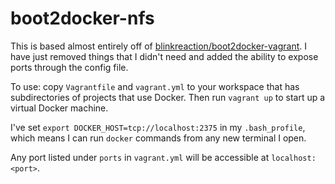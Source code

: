 # boot2docker-nfs
This is based almost entirely off of [blinkreaction/boot2docker-vagrant](https://github.com/blinkreaction/boot2docker-vagrant/). I have just removed things that I didn't need and added the ability to expose ports through the config file.

To use: copy `Vagrantfile` and `vagrant.yml` to your workspace that has subdirectories of projects that use Docker. Then run `vagrant up` to start up a virtual Docker machine.

I've set `export DOCKER_HOST=tcp://localhost:2375` in my `.bash_profile`, which means I can run `docker` commands from any new terminal I open.

Any port listed under `ports` in `vagrant.yml` will be accessible at `localhost:<port>`.
